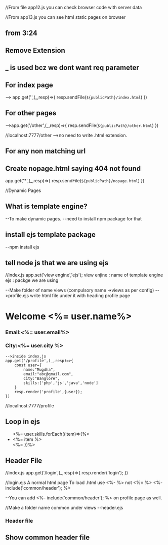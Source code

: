 //From file app12.js you can check browser code with server data

//From app13.js you can see html static pages on browser

## from 3:24

## Remove Extension

## _ is used bcz we dont want req parameter
## For index page 
--> app.get('',(_,resp)=>{
    resp.sendFile(`${publicPath}/index.html`)
})

## For other pages

-->app.get('/other',(_,resp)=>{
    resp.sendFile(`${publicPath}/other.html`)
})

//localhost:7777/other -->no need to write .html extension.

## For any non matching url
## Create nopage.html saying 404 not found
app.get('*',(_,resp)=>{
    resp.sendFile(`${publicPath}/nopage.html`)
})

//Dynamic Pages
## What is template engine?
--To make dynamic pages.
--need to install npm package for that

## install ejs template package
--npm install ejs 

## tell node js that we are using ejs
//index.js
app.set('view engine','ejs');
view enjine : name of template engine
ejs : packge we are using

--Make folder of name views (compulsory name ->views as per config)
    -->profile.ejs
    write html file under it
        with heading profile page 
        <h1>Welcome <%= user.name%></h1>
        <h3>Email:<%= user.email%></h3>
        <h3>City:<%= user.city %></h3>

    -->inside index.js
    app.get('/profile',(_,resp)=>{
        const user={
            name:"Mugdha",
            email:"abc@gmail.com",
            city:"Banglore",
            skills:['php','js','java','node']
        }
        resp.render('profile',{user});
    })

//localhost:7777/profile

## Loop in ejs
<ul>
    <%= user.skills.forEach((item)=>{%>
        <li><%= item %></li>
    <%= })%>
</ul>

## Header File
//index.js
app.get('/login',(_,resp)=>{
    resp.render('login');
})

//login.ejs
A normal html page
To load .html use <%- %> not <%= %>
<%- include('common/header'); %>

--You can add  <%- include('common/header'); %> on profile page as well.

 //Make a folder name common under views
    --header.ejs
    <nav>
    <h3>Header file</h3>
    </nav>
    
## Show common header file

